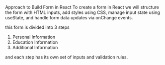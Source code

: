 Approach to Build Form in React
To create a form in React we will structure the form with HTML inputs, add styles using CSS, manage input state using useState, and handle form data updates via onChange events.

this form is divided into 3 steps

1. Personal Information
2. Education Information
3. Additional Information

and each step has its own set of inputs and validation rules.

